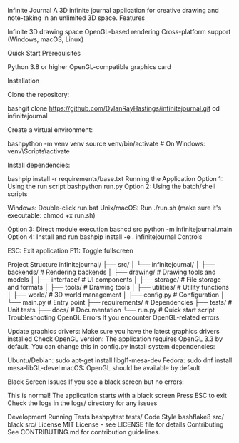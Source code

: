 Infinite Journal
A 3D infinite journal application for creative drawing and note-taking in an unlimited 3D space.
Features

Infinite 3D drawing space
OpenGL-based rendering
Cross-platform support (Windows, macOS, Linux)

Quick Start
Prerequisites

Python 3.8 or higher
OpenGL-compatible graphics card

Installation

Clone the repository:

bashgit clone https://github.com/DylanRayHastings/infinitejournal.git
cd infinitejournal

Create a virtual environment:

bashpython -m venv venv
source venv/bin/activate  # On Windows: venv\Scripts\activate

Install dependencies:

bashpip install -r requirements/base.txt
Running the Application
Option 1: Using the run script
bashpython run.py
Option 2: Using the batch/shell scripts

Windows: Double-click run.bat
Unix/macOS: Run ./run.sh (make sure it's executable: chmod +x run.sh)

Option 3: Direct module execution
bashcd src
python -m infinitejournal.main
Option 4: Install and run
bashpip install -e .
infinitejournal
Controls

ESC: Exit application
F11: Toggle fullscreen

Project Structure
infinitejournal/
├── src/
│   └── infinitejournal/
│       ├── backends/      # Rendering backends
│       ├── drawing/       # Drawing tools and models
│       ├── interface/     # UI components
│       ├── storage/       # File storage and formats
│       ├── tools/         # Drawing tools
│       ├── utilities/     # Utility functions
│       ├── world/         # 3D world management
│       ├── config.py      # Configuration
│       └── main.py        # Entry point
├── requirements/          # Dependencies
├── tests/                 # Unit tests
├── docs/                  # Documentation
└── run.py                # Quick start script
Troubleshooting
OpenGL Errors
If you encounter OpenGL-related errors:

Update graphics drivers: Make sure you have the latest graphics drivers installed
Check OpenGL version: The application requires OpenGL 3.3 by default. You can change this in config.py
Install system dependencies:

Ubuntu/Debian: sudo apt-get install libgl1-mesa-dev
Fedora: sudo dnf install mesa-libGL-devel
macOS: OpenGL should be available by default



Black Screen Issues
If you see a black screen but no errors:

This is normal! The application starts with a black screen
Press ESC to exit
Check the logs in the logs/ directory for any issues

Development
Running Tests
bashpytest tests/
Code Style
bashflake8 src/
black src/
License
MIT License - see LICENSE file for details
Contributing
See CONTRIBUTING.md for contribution guidelines.